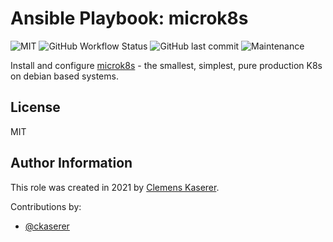 # Ansible Playbook: microk8s

![MIT](https://img.shields.io/badge/license-MIT-brightgreen.svg?style=flat-square)
![GitHub Workflow Status](https://img.shields.io/github/workflow/status/racqspace/playbook-microk8s/Main?style=flat-square)
![GitHub last commit](https://img.shields.io/github/last-commit/racqspace/playbook-microk8s?style=flat-square)
![Maintenance](https://img.shields.io/maintenance/yes/2022?style=flat-square)

Install and configure [microk8s](https://microk8s.io/) - the smallest, simplest, pure production K8s on debian based systems.

## License

MIT

## Author Information

This role was created in 2021 by [Clemens Kaserer](https://www.ckaserer.dev/).

Contributions by:

- [@ckaserer](https://github.com/ckaserer)

